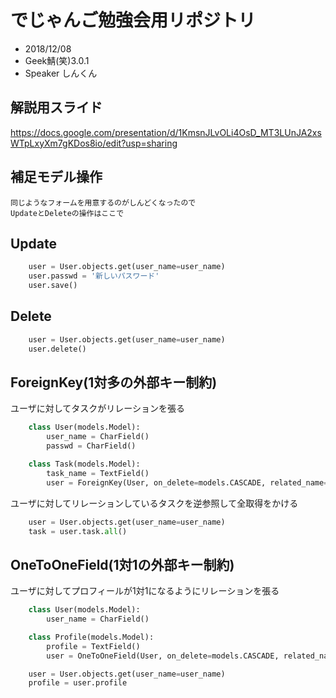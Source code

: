 # でじゃんご勉強会用リポジトリ

* 2018/12/08
* Geek鯖(笑)3.0.1
* Speaker しんくん

## 解説用スライド
https://docs.google.com/presentation/d/1KmsnJLvOLi4OsD_MT3LUnJA2xsWTpLxyXm7gKDos8io/edit?usp=sharing

## 補足モデル操作
    同じようなフォームを用意するのがしんどくなったので
    UpdateとDeleteの操作はここで

## Update

```python
    user = User.objects.get(user_name=user_name)
    user.passwd = '新しいパスワード'
    user.save()
```

## Delete

```python
    user = User.objects.get(user_name=user_name)
    user.delete()
```

## ForeignKey(1対多の外部キー制約)

ユーザに対してタスクがリレーションを張る
```python
    class User(models.Model):
        user_name = CharField()
        passwd = CharField()

    class Task(models.Model):
        task_name = TextField()
        user = ForeignKey(User, on_delete=models.CASCADE, related_name='task')
```

ユーザに対してリレーションしているタスクを逆参照して全取得をかける
```python
    user = User.objects.get(user_name=user_name)
    task = user.task.all()
```

## OneToOneField(1対1の外部キー制約)

ユーザに対してプロフィールが1対1になるようにリレーションを張る
```python
    class User(models.Model):
        user_name = CharField()

    class Profile(models.Model):
        profile = TextField()
        user = OneToOneField(User, on_delete=models.CASCADE, related_name='profile')
```

```python
    user = User.objects.get(user_name=user_name)
    profile = user.profile
```
